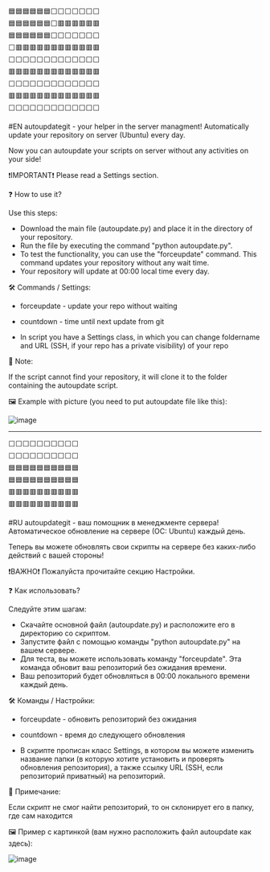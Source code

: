 <pre>
🟦🟦🟦🟦🟦🟦⬜⬜⬜⬜⬜⬜⬜
🟦🟦🟦🟦🟦🟦⬜🟥🟥🟥🟥🟥🟥
🟦🟦🟦🟦🟦🟦⬜⬜⬜⬜⬜⬜⬜
⬜🟥🟥🟥🟥🟥🟥🟥🟥🟥🟥🟥🟥
⬜⬜⬜⬜⬜⬜⬜⬜⬜⬜⬜⬜⬜
🟥🟥🟥🟥🟥🟥🟥🟥🟥🟥🟥🟥🟥
⬜⬜⬜⬜⬜⬜⬜⬜⬜⬜⬜⬜⬜
🟥🟥🟥🟥🟥🟥🟥🟥🟥🟥🟥🟥🟥
⬜⬜⬜⬜⬜⬜⬜⬜⬜⬜⬜⬜⬜
</pre>
#EN autoupdategit - your helper in the server managment!
Automatically update your repository on server (Ubuntu) every day.

Now you can autoupdate your scripts on server without any activities on your side!

❗IMPORTANT❗ 
Please read a Settings section.

❓ How to use it?

Use this steps:
* Download the main file (autoupdate.py) and place it in the directory of your repository.
* Run the file by executing the command "python autoupdate.py".
* To test the functionality, you can use the "forceupdate" command. This command updates your repository without any wait time.
* Your repository will update at 00:00 local time every day.

🛠️ Commands / Settings:

* forceupdate - update your repo without waiting
* countdown - time until next update from git

* In script you have a Settings class, in which you can change foldername and URL (SSH, if your repo has a private visibility) of your repo

📃 Note:

If the script cannot find your repository, it will clone it to the folder containing the autoupdate script.

🖼️ Example with picture (you need to put autoupdate file like this):

![image](https://github.com/sekalYT/autoupdategit/assets/80056228/d1505c63-f3d3-4772-b52f-ce53c98b76e6)


------------------------------------------------------------------------------------------------------------------------------------------------------------------------------------------------------------------

<pre>
⬜⬜⬜⬜⬜⬜⬜⬜⬜⬜
⬜⬜⬜⬜⬜⬜⬜⬜⬜⬜
🟦🟦🟦🟦🟦🟦🟦🟦🟦🟦
🟦🟦🟦🟦🟦🟦🟦🟦🟦🟦
🟥🟥🟥🟥🟥🟥🟥🟥🟥🟥
🟥🟥🟥🟥🟥🟥🟥🟥🟥🟥
</pre>
#RU autoupdategit - ваш помощник в менеджменте сервера!
Автоматическое обновление на сервере (ОС: Ubuntu) каждый день.

Теперь вы можете обновлять свои скрипты на сервере без каких-либо действий с вашей стороны!

❗ВАЖНО❗ 
Пожалуйста прочитайте секцию Настройки.

❓ Как использовать?

Следуйте этим шагам:
* Скачайте основной файл (autoupdate.py) и расположите его в директорию со скриптом.
* Запустите файл с помощью команды "python autoupdate.py" на вашем сервере.
* Для теста, вы можете использовать команду "forceupdate". Эта команда обновит ваш репозиторий без ожидания времени.
* Ваш репозиторий будет обновляться в 00:00 локального времени каждый день.

🛠️ Команды / Настройки:

* forceupdate - обновить репозиторий без ожидания
* countdown - время до следующего обновления

* В скрипте прописан класс Settings, в котором вы можете изменить название папки (в которую хотите установить и проверять обновления репозитория), а также ссылку URL (SSH, если репозиторий приватный) на репозиторий.

📃 Примечание:

Если скрипт не смог найти репозиторий, то он склонирует его в папку, где сам находится

🖼️ Пример с картинкой (вам нужно расположить файл autoupdate как здесь):

![image](https://github.com/sekalYT/autoupdategit/assets/80056228/d1505c63-f3d3-4772-b52f-ce53c98b76e6)
